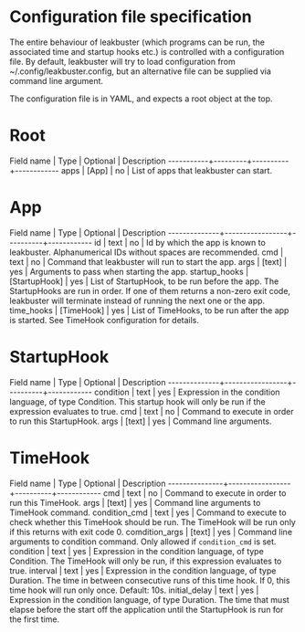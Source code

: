 # Configuration file specification

The entire behaviour of leakbuster (which programs can be run, the associated time and startup hooks etc.) is controlled with a configuration file. By default, leakbuster will try to load configuration from ~/.config/leakbuster.config, but an alternative file can be supplied via command line argument.

The configuration file is in YAML, and expects a root object at the top.

# Root

Field name | Type    | Optional | Description
-----------+---------+----------+------------
apps       | \[App\] | no       | List of apps that leakbuster can start.

# App

Field name    | Type            | Optional | Description
--------------+-----------------+----------+------------
id            | text            | no       | Id by which the app is known to leakbuster. Alphanumerical IDs without spaces are recommended.
cmd           | text            | no       | Command that leakbuster will run to start the app.
args          | \[text\]        | yes      | Arguments to pass when starting the app.
startup_hooks | \[StartupHook\] | yes      | List of StartupHook, to be run before the app. The StartupHooks are run in order. If one of them returns a non-zero exit code, leakbuster will terminate instead of running the next one or the app.
time_hooks    | \[TimeHook\]    | yes      | List of TimeHooks, to be run after the app is started. See TimeHook configuration for details.

# StartupHook

Field name    | Type            | Optional | Description
--------------+-----------------+----------+------------
condition     | text            | yes      | Expression in the condition language, of type Condition. This startup hook will only be run if the expression evaluates to true.
cmd           | text            | no       | Command to execute in order to run this StartupHook.
args          | \[text\]        | yes      | Command line arguments.

# TimeHook

Field name     | Type            | Optional | Description
---------------+-----------------+----------+------------
cmd            | text            | no       | Command to execute in order to run this TimeHook.
args           | \[text\]        | yes      | Command line arguments to TimeHook command.
condition_cmd  | text            | yes      | Command to execute to check whether this TimeHook should be run. The TimeHook will be run only if this returns with exit code 0.
comdition_args | \[text\]        | yes      | Command line arguments to condition command. Only allowed if `condition_cmd` is set.
condition      | text            | yes      | Expression in the condition language, of type Condition. The TimeHook will only be run, if this expression evaluates to true.
interval       | text            | yes      | Expression in the condition language, of type Duration. The time in between consecutive runs of this time hook. If 0, this time hook will run only once. Default: 10s.
initial_delay  | text            | yes      | Expression in the condition language, of type Duration. The time that must elapse before the start off the application until the StartupHook is run for the first time.
